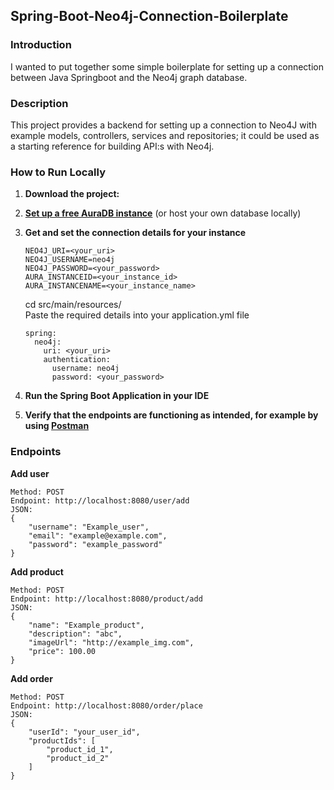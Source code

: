 ## **Spring-Boot-Neo4j-Connection-Boilerplate**

### Introduction

I wanted to put together some simple boilerplate for setting up a connection between Java Springboot and the Neo4j
graph database.

### Description

This project provides a backend for setting up a connection to Neo4J with example models, controllers, services and
repositories; it could be used as a starting reference for building API:s with Neo4j.

### How to Run Locally

1. **Download the project:**


2. [**Set up a free AuraDB instance**](https://neo4j.com/cloud/platform/aura-graph-database/) (or host your own database locally)


3. **Get and set the connection details for your instance**

   ```
   NEO4J_URI=<your_uri>
   NEO4J_USERNAME=neo4j
   NEO4J_PASSWORD=<your_password>
   AURA_INSTANCEID=<your_instance_id>
   AURA_INSTANCENAME=<your_instance_name>
   ```
   cd src/main/resources/    
   Paste the required details into your application.yml file
   ```
   spring:
     neo4j:
       uri: <your_uri>
       authentication:
         username: neo4j
         password: <your_password>
   ```

4. **Run the Spring Boot Application in your IDE**


5. **Verify that the endpoints are functioning as intended, for example by
   using [**Postman**](https://www.postman.com/downloads/)**

### Endpoints

**Add user**

```
Method: POST
Endpoint: http://localhost:8080/user/add
JSON: 
{
    "username": "Example_user",
    "email": "example@example.com",
    "password": "example_password"
}
```

**Add product**

```
Method: POST
Endpoint: http://localhost:8080/product/add
JSON: 
{
    "name": "Example_product",
    "description": "abc",
    "imageUrl": "http://example_img.com",
    "price": 100.00
}
```

**Add order**

```
Method: POST
Endpoint: http://localhost:8080/order/place
JSON: 
{
    "userId": "your_user_id",
    "productIds": [
        "product_id_1",
        "product_id_2"
    ]
}
```    
  
    
